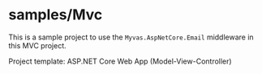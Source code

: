 # samples/Mvc
This is a sample project to use the `Myvas.AspNetCore.Email` middleware in this MVC project.

Project template: ASP.NET Core Web App (Model-View-Controller)
